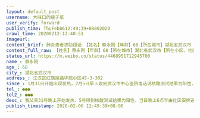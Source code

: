 ```yaml
---
layout: default_post
username: 大味口的瘦子菜
user_verify: forward
publish_time: ThuFeb0612:49:39+08002020
crawl_time: 20200212-12:40:51
imageurl: 
content_brief: 肺炎患者求助超话 【姓名】蔡永刚【年龄】68【所在城市】湖北省武汉市【所在小区、社区】江汉区红旗渠路华苑小区45-3-302【患病时间】1月31日开始出现发热，2月5日早上收到武汉市中心医院电话说核酸测试结果为阳性，并已上报，社区也收到我们确诊的名单【联系方式】●●●【其他紧急联 ...全文
content_full_raw: 【姓名】蔡永刚【年龄】68【所在城市】湖北省武汉市【所在小区、社区】江汉区红旗渠路华苑小区45-3-302【患病时间】1月31日开始出现发热，2月5日早上收到武汉市中心医院电话说核酸测试结果为阳性，并已上报，社区也收到我们确诊的名单【联系方式】●●●【其他紧急联系人】●●●【病情描述】我父亲31号晚上开始发热，5号得到核酸测试结果为阳性，当日晚上6点半由社区安排送往武汉市11医院入院，结果晚上10点父亲打来电话说医院要他打针，不能住院！打完针晚上11点多了，父亲走路困难喘的厉害！就只能在医院坐着坐了一夜！今天早上我赶到医院真实情况如下：我带父亲再一次挂号看门诊，接诊医生也确诊为新型冠状病毒肺炎患者，氧饱含量低于80，呼吸不畅，走路喘不过气，医生诊断为介于轻症及重症之间，要求不能离院，留院观察，这个留院观察简直就是等死，所有的病人全部集中在大厅，自己想办法找躺椅，自己找空位，然后就是等着，等着生，等着死，我实在没有办法，找到一个空躺椅，两床毯子（之所以有空的，很有可能前边刚刚死一个不久）我真的没有办法了，我不能看着父亲坐在冰凉的凳子上这样熬，我想接爸爸回家，保安已经不让出医院了！我真的很无助！难道就这样看父亲耗着吗？能转入酒店集中隔离或者转入方舱医院的都是有要求的，年龄不超过65岁，氧饱含量不低于93，简单讲就是没有特别症状的才能隔离！在此我求助社会，求助朋友，求助一切能求助的资源，帮助我父亲申请床位！谢谢啦！
status_url: https://m.weibo.cn/status/4468951712945700
name_: 蔡永刚
age_: 68
city_: 湖北省武汉市
address_: 江汉区红旗渠路华苑小区45-3-302
since_: 1月31日开始出现发热，2月5日早上收到武汉市中心医院电话说核酸测试结果为阳性，并已上报，社区也收到我们确诊的名单
tel_: ●●●
tel2_: ●●●
desc_: 我父亲31号晚上开始发热，5号得到核酸测试结果为阳性，当日晚上6点半由社区安排送往武汉市11医院入院，结果晚上10点父亲打来电话说医院要他打针，不能住院！打完针晚上11点多了，父亲走路困难喘的厉害！就只能在医院坐着坐了一夜！今天早上我赶到医院真实情况如下我带父亲再一次挂号看门诊，接诊医生也确诊为新型冠状病毒肺炎患者，氧饱含量低于80，呼吸不畅，走路喘不过气，医生诊断为介于轻症及重症之间，要求不能离院，留院观察，这个留院观察简直就是等死，所有的病人全部集中在大厅，自己想办法找躺椅，自己找空位，然后就是等着，等着生，等着死，我实在没有办法，找到一个空躺椅，两床毯子（之所以有空的，很有可能前边刚刚死一个不久）我真的没有办法了，我不能看着父亲坐在冰凉的凳子上这样熬，我想接爸爸回家，保安已经不让出医院了！我真的很无助！难道就这样看父亲耗着吗？能转入酒店集中隔离或者转入方舱医院的都是有要求的，年龄不超过65岁，氧饱含量不低于93，简单讲就是没有特别症状的才能隔离！在此我求助社会，求助朋友，求助一切能求助的资源，帮助我父亲申请床位！谢谢啦！
publish_timestamp: 2020-02-06 12:49:39+08:00
---
```

